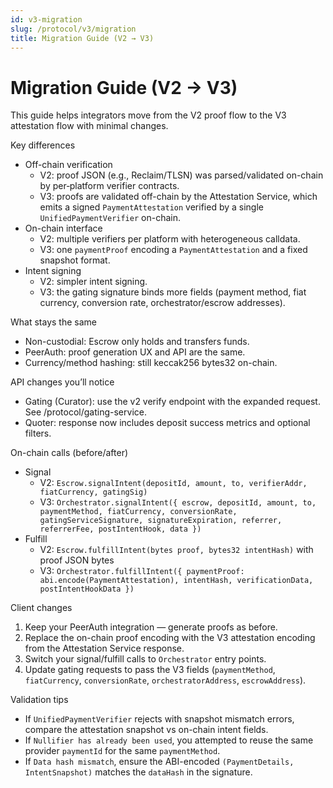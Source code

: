 ```yaml
---
id: v3-migration
slug: /protocol/v3/migration
title: Migration Guide (V2 → V3)
---
```


# Migration Guide (V2 → V3)

This guide helps integrators move from the V2 proof flow to the V3 attestation flow with minimal changes.

Key differences
- Off-chain verification
  - V2: proof JSON (e.g., Reclaim/TLSN) was parsed/validated on-chain by per‑platform verifier contracts.
  - V3: proofs are validated off-chain by the Attestation Service, which emits a signed `PaymentAttestation` verified by a single `UnifiedPaymentVerifier` on-chain.
- On-chain interface
  - V2: multiple verifiers per platform with heterogeneous calldata.
  - V3: one `paymentProof` encoding a `PaymentAttestation` and a fixed snapshot format.
- Intent signing
  - V2: simpler intent signing.
  - V3: the gating signature binds more fields (payment method, fiat currency, conversion rate, orchestrator/escrow addresses).

What stays the same
- Non-custodial: Escrow only holds and transfers funds.
- PeerAuth: proof generation UX and API are the same.
- Currency/method hashing: still keccak256 bytes32 on-chain.

API changes you’ll notice
- Gating (Curator): use the v2 verify endpoint with the expanded request. See /protocol/gating-service.
- Quoter: response now includes deposit success metrics and optional filters.

On-chain calls (before/after)
- Signal
  - V2: `Escrow.signalIntent(depositId, amount, to, verifierAddr, fiatCurrency, gatingSig)`
  - V3: `Orchestrator.signalIntent({ escrow, depositId, amount, to, paymentMethod, fiatCurrency, conversionRate, gatingServiceSignature, signatureExpiration, referrer, referrerFee, postIntentHook, data })`
- Fulfill
  - V2: `Escrow.fulfillIntent(bytes proof, bytes32 intentHash)` with proof JSON bytes
  - V3: `Orchestrator.fulfillIntent({ paymentProof: abi.encode(PaymentAttestation), intentHash, verificationData, postIntentHookData })`

Client changes
1) Keep your PeerAuth integration — generate proofs as before.
2) Replace the on-chain proof encoding with the V3 attestation encoding from the Attestation Service response.
3) Switch your signal/fulfill calls to `Orchestrator` entry points.
4) Update gating requests to pass the V3 fields (`paymentMethod`, `fiatCurrency`, `conversionRate`, `orchestratorAddress`, `escrowAddress`).

Validation tips
- If `UnifiedPaymentVerifier` rejects with snapshot mismatch errors, compare the attestation snapshot vs on-chain intent fields.
- If `Nullifier has already been used`, you attempted to reuse the same provider `paymentId` for the same `paymentMethod`.
- If `Data hash mismatch`, ensure the ABI-encoded `(PaymentDetails, IntentSnapshot)` matches the `dataHash` in the signature.

